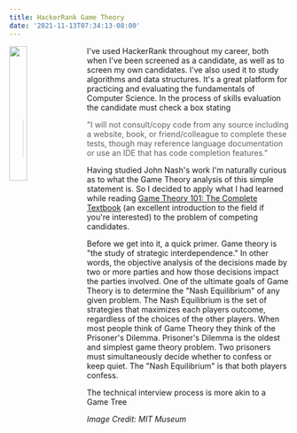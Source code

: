 ```yaml
---
title: HackerRank Game Theory
date: '2021-11-13T07:34:13-08:00'
---
```

<img style="float: left; margin:0 1em 0 0; width: 25%" src="/img/blog/nash.png"/>

I've used HackerRank throughout my career, both when I've been screened as a candidate, as well as to screen my own candidates.  I've also used it to study algorithms and data structures.  It's a great platform for practicing and evaluating the fundamentals of Computer Science.  In the process of skills evaluation the candidate must check a box stating 

> "I will not consult/copy code from any source including a website, book, or friend/colleague to complete these tests, though may reference language documentation or use an IDE that has code completion features."

Having studied John Nash's work I'm naturally curious as to what the  Game Theory analysis of this simple statement is.  So I decided to apply what I had learned while reading [Game Theory 101: The Complete Textbook](http://gametheory101.com/) (an excellent introduction to the field if you're interested) to the problem of competing candidates.  

Before we get into it, a quick primer.  Game theory is "the study of strategic interdependence."  In other words, the objective analysis of the decisions made by two or more parties and how those decisions impact the parties involved.  One of the ultimate goals of Game Theory is to determine the "Nash Equilibrium" of any given problem. The Nash Equilibrium is the set of strategies that maximizes each players outcome, regardless of the choices of the other players.  When most people think of Game Theory they think of the Prisoner's Dilemma.  Prisoner's Dilemma is the oldest and simplest game theory problem.  Two prisoners must simultaneously decide whether to confess or keep quiet.  The "Nash Equilibrium" is that both players confess. 

The technical interview process is more akin to a Game Tree



_Image Credit: MIT Museum_
